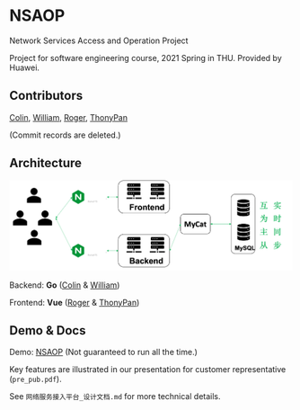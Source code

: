 # NSAOP

Network Services Access and Operation Project

Project for software engineering course, 2021 Spring in THU. Provided by Huawei.

## Contributors

[Colin](https://github.com/Co1lin), [William](https://github.com/Achazwl), [Roger](https://github.com/livingshade), [ThonyPan](https://github.com/ThonyPan)

(Commit records are deleted.)

## Architecture

![architecture](README.assets/architecture.png)

Backend: **Go** ([Colin](https://github.com/Co1lin) & [William](https://github.com/Achazwl))

Frontend: **Vue** ([Roger](https://github.com/livingshade) & [ThonyPan](https://github.com/ThonyPan))

## Demo & Docs

Demo: [NSAOP](https://nsaop.enjoycolin.top) (Not guaranteed to run all the time.)

Key features are illustrated in our presentation for customer representative (`pre_pub.pdf`).

See  `网络服务接入平台_设计文档.md` for more technical details.

